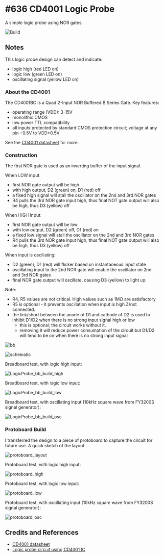 # #636 CD4001 Logic Probe

A simple logic probe using NOR gates.

![Build](./assets/LogicProbe_build.jpg?raw=true)

## Notes

This logic probe design can detect and indicate:

* logic high (red LED on)
* logic low (green LED on)
* oscillating signal (yellow LED on)

### About the CD4001

The CD4001BC is a Quad 2-Input NOR Buffered B Series Gate. Key features:

* operating range (VDD): 3-15V
* monolithic CMOS
* low power TTL compatibility
* all inputs protected by standard CMOS protection circuit; voltage at any pin −0.5V to VDD+0.5V

See the [CD4001 datasheet](https://www.futurlec.com/4000Series/CD4001.shtml) for more.

### Construction

The first NOR gate is used as an inverting buffer of the input signal.

When LOW input:

* first NOR gate output will be high
* with high output, D2 (green) on, D1 (red) off
* a fixed high signal will stall the oscillator on the 2nd and 3rd NOR gates
* R4 pulls the 3rd NOR gate input high, thus final NOT gate output will also be high, thus D3 (yellow) off

When HIGH input:

* first NOR gate output will be low
* with low output, D2 (green) off, D1 (red) on
* a fixed low signal will stall the oscillator on the 2nd and 3rd NOR gates
* R4 pulls the 3rd NOR gate input high, thus final NOT gate output will also be high, thus D3 (yellow) off

When input is oscillating:

* D2 (green), D1 (red) will flicker based on instantaneous input state
* oscillating input to the 2nd NOR gate will enable the oscillator on 2nd and 3rd NOR gates
* final NOR gate output will oscillate, causing D3 (yellow) to light up

Note:

* R4, R5 values are not critical. High values such as 1MΩ are satisfactory
* R5 is optional - it prevents oscillation when input is high Z/not connected.
* the link/short between the anode of D1 and cathode of D2 is used to inhibit D1/D2 when there is no strong input signal high or low
    * this is optional; the circuit works without it.
    * removing it will reduce power consumption of the circuit but D1/D2 will tend to be on when there is no strong input signal

![bb](./assets/LogicProbe_bb.jpg?raw=true)

![schematic](./assets/LogicProbe_schematic.jpg?raw=true)

Breadboard test, with logic high input:

![LogicProbe_bb_build_high](./assets/LogicProbe_bb_build_high.jpg?raw=true)

Breadboard test, with logic low input:

![LogicProbe_bb_build_low](./assets/LogicProbe_bb_build_low.jpg?raw=true)

Breadboard test, with oscillating input (10kHz square wave from FY3200S signal generator):

![LogicProbe_bb_build_osc](./assets/LogicProbe_bb_build_osc.jpg?raw=true)

### Protoboard Build

I transferred the design to a piece of protoboard to capture the circuit for future use. A quick sketch of the layout:

![protoboard_layout](./assets/protoboard_layout.jpg?raw=true)

Protoboard test, with logic high input:

![protoboard_high](./assets/protoboard_high.jpg?raw=true)

Protoboard test, with logic low input:

![protoboard_low](./assets/protoboard_low.jpg?raw=true)

Protoboard test, with oscillating input (10kHz square wave from FY3200S signal generator):

![protoboard_osc](./assets/protoboard_osc.jpg?raw=true)

## Credits and References

* [CD4001 datasheet](https://www.futurlec.com/4000Series/CD4001.shtml)
* [Logic probe circuit using CD4001 IC](https://electronicsarea.com/logic-probe-circuit-cd4001/)
